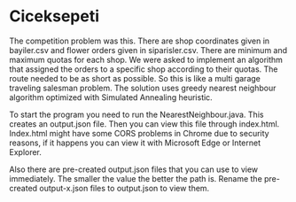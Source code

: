 # Ciceksepeti

The competition problem was this. There are shop coordinates given in bayiler.csv and flower orders given in siparisler.csv. There are minimum and maximum quotas for each shop. We were asked to implement an algorithm that assigned the orders to a specific shop according to their quotas. The route needed to be as short as possible. So this is like a multi garage traveling salesman problem. The solution uses greedy nearest neighbour algorithm optimized with Simulated Annealing heuristic.

To start the program you need to run the NearestNeighbour.java. This creates an output.json file. Then you can view this file through index.html. Index.html might have some CORS problems in Chrome due to security reasons, if it happens you can view it with Microsoft Edge or Internet Explorer.

Also there are pre-created output.json files that you can use to view immediately. The smaller the value the better the path is. Rename the pre-created output-x.json files to output.json to view them.
